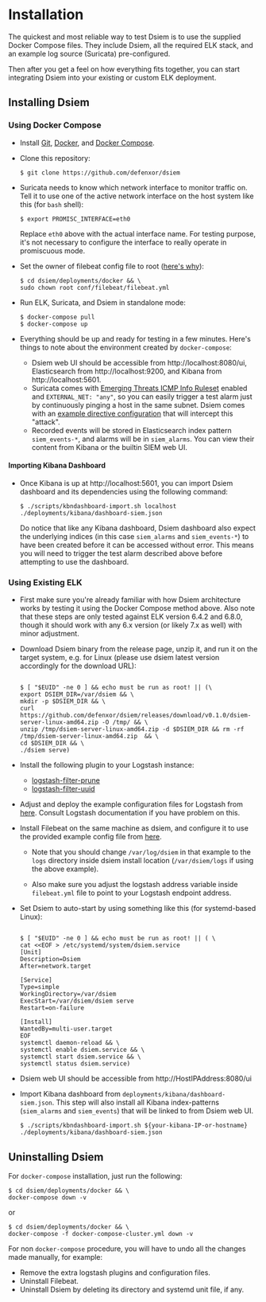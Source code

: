 # Installation
 
The quickest and most reliable way to test Dsiem is to use the supplied Docker Compose files. They include Dsiem, all the required ELK stack, and an example log source (Suricata) pre-configured.

Then after you get a feel on how everything fits together, you can start integrating Dsiem into your existing or custom ELK deployment.

## Installing Dsiem

### Using Docker Compose

* Install [Git](https://git-scm.com/downloads), [Docker](https://www.docker.com/get-started), and [Docker Compose](https://docs.docker.com/compose/install/).

* Clone this repository:

    ```shell
    $ git clone https://github.com/defenxor/dsiem
    ```

* Suricata needs to know which network interface to monitor traffic on. Tell it to use one of the active network interface on the host system like this (for `bash` shell):

    ```shell
    $ export PROMISC_INTERFACE=eth0
    ```
  
    Replace `eth0` above with the actual interface name. For testing purpose, it's not necessary to configure the interface to really operate in promiscuous mode.

* Set the owner of filebeat config file to root ([here's why](https://www.elastic.co/guide/en/beats/libbeat/6.4/config-file-permissions.html)):
    ```shell
    $ cd dsiem/deployments/docker && \
    sudo chown root conf/filebeat/filebeat.yml
    ```

* Run ELK, Suricata, and Dsiem in standalone mode:
  
    ```shell
    $ docker-compose pull
    $ docker-compose up
    ```

* Everything should be up and ready for testing in a few minutes. Here's things to note about the environment created by `docker-compose`:
  
    * Dsiem web UI should be accessible from http://localhost:8080/ui, Elasticsearch from http://localhost:9200, and Kibana from http://localhost:5601.
    * Suricata comes with [Emerging Threats ICMP Info Ruleset](https://rules.emergingthreats.net/open/suricata/rules/emerging-icmp_info.rules) enabled and `EXTERNAL_NET: "any"`, so you can easily trigger a test alarm just by continuously pinging a host in the same subnet. Dsiem comes with an [example directive configuration](https://github.com/defenxor/dsiem/blob/master/configs/directives_dsiem-backend-0_testing1.json) that will intercept this "attack".
    * Recorded events will be stored in Elasticsearch index pattern `siem_events-*`, and alarms will be in `siem_alarms`. You can view their content from Kibana or the builtin SIEM web UI.

#### Importing Kibana Dashboard

* Once Kibana is up at http://localhost:5601, you can import Dsiem dashboard and its dependencies using the following command:

    ```shell
    $ ./scripts/kbndashboard-import.sh localhost ./deployments/kibana/dashboard-siem.json
    ```
  Do notice that like any Kibana dashboard, Dsiem dashboard also expect the underlying indices (in this case `siem_alarms` and `siem_events-*`) to have been created before it can be accessed without error. This means you will need to trigger the test alarm described above before attempting to use the dashboard.
  
### Using Existing ELK

* First make sure you're already familiar with how Dsiem architecture works by testing it using the Docker Compose method above. Also note that these steps are only tested against ELK version 6.4.2 and 6.8.0, though it should work with any 6.x version (or likely 7.x as well) with minor adjustment.

* Download Dsiem binary from the release page, unzip it, and run it on the target system, e.g. for Linux (please use dsiem latest version accordingly for the download URL):

    ```shell

    $ [ "$EUID" -ne 0 ] && echo must be run as root! || (\
    export DSIEM_DIR=/var/dsiem && \
    mkdir -p $DSIEM_DIR && \
    curl https://github.com/defenxor/dsiem/releases/download/v0.1.0/dsiem-server-linux-amd64.zip -O /tmp/ && \
    unzip /tmp/dsiem-server-linux-amd64.zip -d $DSIEM_DIR && rm -rf /tmp/dsiem-server-linux-amd64.zip  && \
    cd $DSIEM_DIR && \
    ./dsiem serve)
    
    ```

* Install the following plugin to your Logstash instance:
    * [logstash-filter-prune](https://www.elastic.co/guide/en/logstash/current/plugins-filters-prune.html)
    * [logstash-filter-uuid](https://www.elastic.co/guide/en/logstash/current/plugins-filters-uuid.html)

* Adjust and deploy the example configuration files for Logstash from [here](https://github.com/defenxor/dsiem/tree/master/deployments/docker/conf/logstash). Consult
  Logstash documentation if you have problem on this.

* Install Filebeat on the same machine as dsiem, and configure it to use the provided example config file from [here](https://github.com/defenxor/dsiem/tree/master/deployments/docker/conf/filebeat).

    * Note that you should change `/var/log/dsiem` in that example to the `logs` directory inside dsiem install location (`/var/dsiem/logs` if using the above example).
  
    * Also make sure you adjust the logstash address variable inside `filebeat.yml` file to point to your Logstash endpoint address.

* Set Dsiem to auto-start by using something like this (for systemd-based Linux):
  
    ```shell

    $ [ "$EUID" -ne 0 ] && echo must be run as root! || ( \
    cat <<EOF > /etc/systemd/system/dsiem.service 
    [Unit]
    Description=Dsiem
    After=network.target

    [Service]
    Type=simple
    WorkingDirectory=/var/dsiem
    ExecStart=/var/dsiem/dsiem serve
    Restart=on-failure

    [Install]
    WantedBy=multi-user.target
    EOF
    systemctl daemon-reload && \
    systemctl enable dsiem.service && \
    systemctl start dsiem.service && \
    systemctl status dsiem.service)
    ```
* Dsiem web UI should be accessible from http://HostIPAddress:8080/ui

* Import Kibana dashboard from `deployments/kibana/dashboard-siem.json`. This step will also install all Kibana index-patterns (`siem_alarms` and `siem_events`) that will be linked to from Dsiem web UI.

    ```shell
    $ ./scripts/kbndashboard-import.sh ${your-kibana-IP-or-hostname} ./deployments/kibana/dashboard-siem.json
    ```

## Uninstalling Dsiem

For `docker-compose` installation, just run the following:

```shell
$ cd dsiem/deployments/docker && \
docker-compose down -v
```
or
```shell
$ cd dsiem/deployments/docker && \
docker-compose -f docker-compose-cluster.yml down -v
```

For non `docker-compose` procedure, you will have to undo all the changes made manually, for example:

* Remove the extra logstash plugins and configuration files.
* Uninstall Filebeat.
* Uninstall Dsiem by deleting its directory and systemd unit file, if any.
